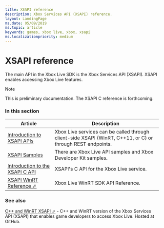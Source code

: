 ```yaml
---
title: XSAPI reference
description: Xbox Services API (XSAPI) reference.
layout: LandingPage
ms.date: 05/09/2019
ms.topic: article
keywords: games, xbox live, xbox, xsapi
ms.localizationpriority: medium
---
```


# XSAPI reference

The main API in the Xbox Live SDK is the Xbox Services API (XSAPI).
XSAPI enables accessing Xbox Live features.

> [!NOTE]
> This is preliminary documentation. The XSAPI C reference is forthcoming.


### In this section

| Article | Description |
|---------|-------------|
| [Introduction to XSAPI APIs](../../api-ref/xsapi/introduction-to-xbox-live-apis.md) | Xbox Live services can be called through client-side XSAPI (WinRT, C++11, or C) or through REST endpoints. |
| [XSAPI Samples](../../api-ref/live-samples.md) | There are Xbox Live API samples and Xbox Developer Kit samples. |
| [Introduction to the XSAPI C API](../../api-ref/xsapi/xsapi-flat-c.md) | XSAPI's C API for the Xbox Live service. |
| <a href="https://docs.microsoft.com/dotnet/api/?view=xboxlive-dotnet-2017.11.20171204.01" target="_blank">XSAPI WinRT Reference &#11008;</a> | Xbox Live WinRT SDK API Reference. |


### See also

<a href="https://github.com/Microsoft/xbox-live-api" target="_blank">C++ and WinRT XSAPI &#11008;</a> -
C++ and WinRT version of the Xbox Services API (XSAPI) that enables game developers to access Xbox Live.
Hosted at GitHub.
